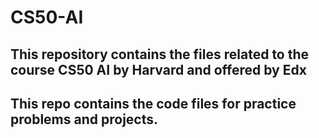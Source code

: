 # CS50-AI
## This repository contains the files related to the course CS50 AI by Harvard and offered by Edx 
## This repo contains the code files for practice problems and projects.
